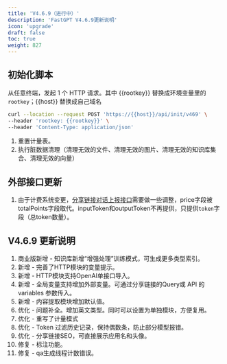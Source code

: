 ```yaml
---
title: 'V4.6.9（进行中）'
description: 'FastGPT V4.6.9更新说明'
icon: 'upgrade'
draft: false
toc: true
weight: 827
---
```


## 初始化脚本

从任意终端，发起 1 个 HTTP 请求。其中 {{rootkey}} 替换成环境变量里的 `rootkey`；{{host}} 替换成自己域名

```bash
curl --location --request POST 'https://{{host}}/api/init/v469' \
--header 'rootkey: {{rootkey}}' \
--header 'Content-Type: application/json'
```

1. 重置计量表。
2. 执行脏数据清理（清理无效的文件、清理无效的图片、清理无效的知识库集合、清理无效的向量）

## 外部接口更新

1. 由于计费系统变更，[分享链接对话上报接口](/docs/development/openapi/share/#5-编写对话结果上报接口可选)需要做一些调整，price字段被totalPoints字段取代。inputToken和outputToken不再提供，只提供`token`字段（总token数量）。

## V4.6.9 更新说明

1. 商业版新增 - 知识库新增“增强处理”训练模式，可生成更多类型索引。
2. 新增 - 完善了HTTP模块的变量提示。
3. 新增 - HTTP模块支持OpenAI单接口导入。
4. 新增 - 全局变量支持增加外部变量。可通过分享链接的Query或 API 的 variables 参数传入。
5. 新增 - 内容提取模块增加默认值。
6. 优化 - 问题补全。增加英文类型。同时可以设置为单独模块，方便复用。
7. 优化 - 重写了计量模式
8. 优化 - Token 过滤历史记录，保持偶数条，防止部分模型报错。
9. 优化 - 分享链接SEO，可直接展示应用名和头像。
10. 修复 - 标注功能。
11. 修复 - qa生成线程计数错误。
